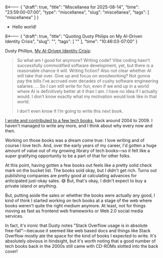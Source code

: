 8<--- { "draft": true, "title": "Miscellanea for 2025-08-14", "time": "23:59:00-07:00", "type": "miscellanea", "slug": "miscellanea", "tags": [ "miscellanea" ] }

- Hello world!

8<--- { "draft": true, "title": "Quoting Dusty Philips on My AI-Driven Identity Crisis", "slug": "", "tags": [ "" ], "time": "10:46:03-07:00" }

Dusty Phillips, [My AI-Driven Identity Crisis](https://dusty.phillips.codes/2025/06/08/my-ai-driven-identity-crisis/):

> So what am I good for anymore? Writing code? Vibe coding hasn’t successfully commodified software development, yet, but there is a reasonable chance it will. Writing fiction? Also not clear whether AI will take that over. Give up and focus on woodworking? Not gonna pay the bills I’ve accrued over decades of cushy software engineering salaries.
> ...
> So I can still write for fun, even if we end up in a world where AI is definitively better at it than I am. I have no idea if I actually would. I don’t know exactly what my motivation would look like in that world.
>
> I don’t even know if I’m going to write this next book.

[I wrote and contributed to a few tech books](https://www.amazon.com/stores/Leslie-M.-Orchard/author/B001JS692K), back around 2004 to 2009. I haven't managed to write any more, and I think about why every now and then.

Working on those books was a dream come true: I love writing and of course I love tech. And, over the early years of my career, I'd gotten a huge amount of value out of my growing library of tech books—so it felt like a super gratifying opportunity to be a part of that for other folks.

At this point, having gotten a few books out feels like a pretty solid check mark on the bucket list. The books sold okay, but I didn't get rich. Turns out publishing companies are pretty good at calculating advances for anticipated just-okay sales. 😅 But, that's okay, I didn't expect to buy a private island or anything.

But, putting aside the sales or whether the books were actually any good, I kind of think I started working on tech books at a stage of the web where books weren't quite the right medium anymore. At least, not for things moving as fast as frontend web frameworks or Web 2.0 social media services.

In fact, it's ironic that Dusty notes "Stack Overflow usage is in absolute free-fall"—because it seemed like web based docs and things like Stack Overflow mostly ate the space for the kind of books I expected to write. It's absolutely obvious in hindsight, but it's worth noting that a good number of tech books back in the 2000s still came with CD-ROMs slotted into the back cover!